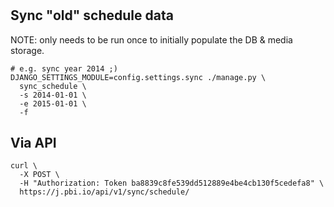 # 

## Sync "old" schedule data

NOTE: only needs to be run once to initially populate the DB & media storage.

```shell
# e.g. sync year 2014 ;)
DJANGO_SETTINGS_MODULE=config.settings.sync ./manage.py \
  sync_schedule \
  -s 2014-01-01 \
  -e 2015-01-01 \
  -f
```

## Via API

```shell
curl \
  -X POST \
  -H "Authorization: Token ba8839c8fe539dd512889e4be4cb130f5cedefa8" \
  https://j.pbi.io/api/v1/sync/schedule/
```